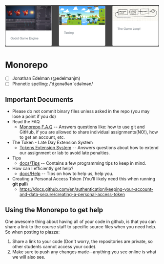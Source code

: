 <img src="./docs/media/repo.png">

# Monorepo

- [ ] Jonathan Edelman (@edelmanjm)
- [ ] Phonetic spelling: /ˈdʒɑnəθən ˈɛdəlmən/

## Important Documents 

- Please do not commit binary files unless asked in the repo (you may lose a point if you do)
- Read the FAQ
    - [Monorepo F.A.Q](./docs/faq.md) -- Answers questions like: how to use git and GitHub, if you are allowed to share individual assignments(NO!), how to get an account, etc.
- The Token - Late Day Extension System
    - [Tokens Extension System](./docs/tokens.md) -- Answers questions about how to extend our assignment or lab to avoid late penalties.
- Tips
    -  [docs/Tips](./docs/Tips.md) -- Contains a few programming tips to keep in mind.
- How can I efficiently get help?
    -  [docs/Help](./docs/Help.md) -- Tips on how to help us, help you.
-  Creating a Personal Access Token (You'll likely need this when running **git pull**)
    - https://docs.github.com/en/authentication/keeping-your-account-and-data-secure/creating-a-personal-access-token

## Using the Monorepo to get help

One awesome thing about having all of your code in github, is that you can share a link to the course staff to specific source files when you need help. So when posting to piazza:

1. Share a link to your code (Don't worry, the repositories are private, so other students cannot access your code).
2. Make sure to push any changes made--anything you see online is what we will also see.


